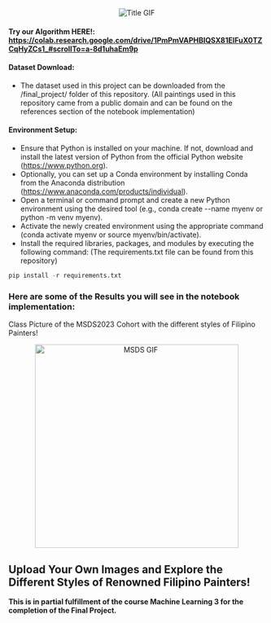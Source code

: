 <center><img src="./ntbk_contents/title_gif.gif" alt="Title GIF" /></center>

#### Try our Algorithm HERE!: https://colab.research.google.com/drive/1PmPmVAPHBIQSX81EIFuX0TZCqHyZCs1_#scrollTo=a-8d1uhaEm9p

#### Dataset Download:

- The dataset used in this project can be downloaded from the /final_project/ folder of this repository. (All paintings used in this repository came from a public domain and can be found on the references section of the notebook implementation)

#### Environment Setup:

- Ensure that Python is installed on your machine. If not, download and install the latest version of Python from the official Python website (https://www.python.org).
- Optionally, you can set up a Conda environment by installing Conda from the Anaconda distribution (https://www.anaconda.com/products/individual).
- Open a terminal or command prompt and create a new Python environment using the desired tool (e.g., conda create --name myenv or python -m venv myenv).
- Activate the newly created environment using the appropriate command (conda activate myenv or source myenv/bin/activate).
- Install the required libraries, packages, and modules by executing the following command: (The requirements.txt file can be found from this repository)

```python
pip install -r requirements.txt
```

### Here are some of the Results you will see in the notebook implementation:

Class Picture of the MSDS2023 Cohort with the different styles of Filipino Painters!
<center><img src="./ntbk_contents/MSDS2023.gif" alt="MSDS GIF" height=400px width=400px/></center>

## Upload Your Own Images and Explore the Different Styles of Renowned Filipino Painters!

**This is in partial fulfillment of the course Machine Learning 3 for the completion of the Final Project.**
